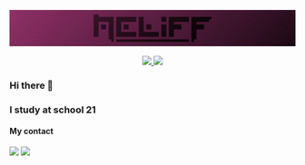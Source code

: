 ![All Text](https://github.com/ncliff-git/screenshots/blob/master/NcliffWallpaper5k_mini.png)

<p align="center">
  <a href="https://github.com/ncliff-git">
    <img height="180em" src="https://github-readme-stats.vercel.app/api?username=ncliff-git&show_icons=true&theme=radical"/>
    <img height="180em" src="https://github-readme-stats.vercel.app/api/top-langs/?username=ncliff-git&layout=compact&theme=radical"/>
  </a>
</p>

### Hi there 👋
### I study at school 21



#### My contact
[<img src="https://www.flaticon.com/svg/vstatic/svg/145/145813.svg?token=exp=1615580289~hmac=e4a3346b76a8b0e8bba59b48e0eea1f5" width="40">](https://vk.com/m_moonlight_l)
[<img src="https://www.flaticon.com/svg/vstatic/svg/2111/2111646.svg?token=exp=1615580967~hmac=eba9ff2691b3f5ed1a7427ee4b376250" width="40">](https://t.me/ncliff01)

